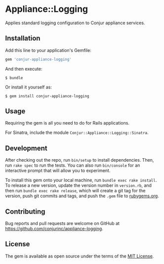 # Appliance::Logging

Applies standard logging configuration to Conjur appliance services.

## Installation

Add this line to your application's Gemfile:

```ruby
gem 'conjur-appliance-logging'
```

And then execute:

    $ bundle

Or install it yourself as:

    $ gem install conjur-appliance-logging

## Usage

Requiring the gem is all you need to do for Rails applications.

For Sinatra, include the module `Conjur::Appliance::Logging::Sinatra`.

## Development

After checking out the repo, run `bin/setup` to install dependencies. Then, run `rake spec` to run the tests. You can also run `bin/console` for an interactive prompt that will allow you to experiment.

To install this gem onto your local machine, run `bundle exec rake install`. To release a new version, update the version number in `version.rb`, and then run `bundle exec rake release`, which will create a git tag for the version, push git commits and tags, and push the `.gem` file to [rubygems.org](https://rubygems.org).

## Contributing

Bug reports and pull requests are welcome on GitHub at https://github.com/conjurinc/appliance-logging.

## License

The gem is available as open source under the terms of the [MIT License](http://opensource.org/licenses/MIT).

